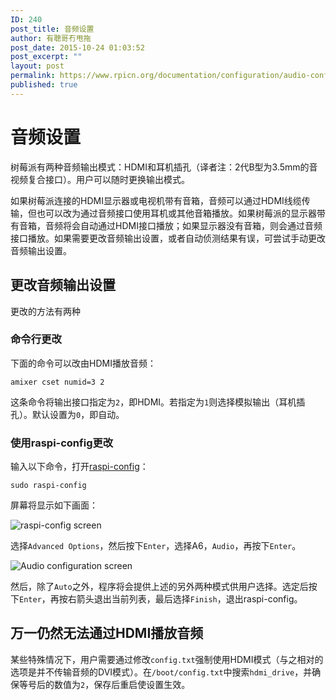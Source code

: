 ```yaml
---
ID: 240
post_title: 音频设置
author: 有聰哥冇甩拖
post_date: 2015-10-24 01:03:52
post_excerpt: ""
layout: post
permalink: https://www.rpicn.org/documentation/configuration/audio-config-md/
published: true
---
```

# 音频设置

树莓派有两种音频输出模式：HDMI和耳机插孔（译者注：2代B型为3.5mm的音视频复合接口）。用户可以随时更换输出模式。

如果树莓派连接的HDMI显示器或电视机带有音箱，音频可以通过HDMI线缆传输，但也可以改为通过音频接口使用耳机或其他音箱播放。如果树莓派的显示器带有音箱，音频将会自动通过HDMI接口播放；如果显示器没有音箱，则会通过音频接口播放。如果需要更改音频输出设置，或者自动侦测结果有误，可尝试手动更改音频输出设置。

## 更改音频输出设置

更改的方法有两种

### 命令行更改

下面的命令可以改由HDMI播放音频：

    amixer cset numid=3 2

这条命令将输出接口指定为`2`，即HDMI。若指定为`1`则选择模拟输出（耳机插孔）。默认设置为`0`，即自动。

### 使用raspi-config更改

输入以下命令，打开[raspi-config](raspi-config.md)：

    sudo raspi-config

屏幕将显示如下画面：

![raspi-config screen](https://github.com/RaspberryPiChina/documentation/raw/master/configuration/images/raspi-config.png)

选择`Advanced Options`，然后按下`Enter`，选择A6，`Audio`，再按下`Enter`。

![Audio configuration screen](https://github.com/RaspberryPiChina/documentation/raw/master/configuration/images/raspi-config-audio.png)

然后，除了`Auto`之外，程序将会提供上述的另外两种模式供用户选择。选定后按下`Enter`，再按右箭头退出当前列表，最后选择`Finish`，退出raspi-config。

## 万一仍然无法通过HDMI播放音频

某些特殊情况下，用户需要通过修改`config.txt`强制使用HDMI模式（与之相对的选项是并不传输音频的DVI模式）。在`/boot/config.txt`中搜索`hdmi_drive`，并确保等号后的数值为`2`，保存后重启使设置生效。
